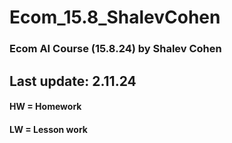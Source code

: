 # Ecom_15.8_ShalevCohen
 ### Ecom AI Course (15.8.24) by Shalev Cohen
 ## Last update: 2.11.24
 #### HW = Homework
 #### LW = Lesson work